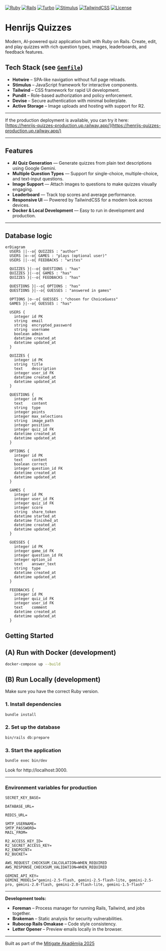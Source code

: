 [![Ruby](https://img.shields.io/badge/Ruby-3.2.0-red.svg)](https://www.ruby-lang.org/)
[![Rails](https://img.shields.io/badge/Rails-8.0.2-crimson.svg)](https://rubyonrails.org/)
[![Turbo](https://img.shields.io/badge/Hotwire_Turbo-1.x-blue.svg)](https://turbo.hotwired.dev/)
[![Stimulus](https://img.shields.io/badge/Stimulus-3.x-lightblue.svg)](https://stimulus.hotwired.dev/)
[![TailwindCSS](https://img.shields.io/badge/TailwindCSS-4.x-38B2AC.svg)](https://tailwindcss.com/)
[![License](https://img.shields.io/badge/license-MIT-lightgrey.svg)](LICENSE)

# Henrijs Quizzes

Modern, AI-powered quiz application built with Ruby on Rails. Create, edit, and play quizzes with rich question types, images, leaderboards, and feedback features.

## Tech Stack (see [`Gemfile`](./Gemfile))

- **Hotwire** – SPA-like navigation without full page reloads.
- **Stimulus** – JavaScript framework for interactive components.
- **Tailwind** – CSS framework for rapid UI development.
- **Pundit** – Role-based authorization and policy enforcement.
- **Devise** – Secure authentication with minimal boilerplate.
- **Active Storage** – Image uploads and hosting with support for R2.

---

If the production deployment is available, you can try it here:  
[https://henrijs-quizzes-production.up.railway.app/](https://henrijs-quizzes-production.up.railway.app/)

---

## Features

- **AI Quiz Generation** — Generate quizzes from plain text descriptions using Google Gemini.
- **Multiple Question Types** — Support for single-choice, multiple-choice, and text-input questions.
- **Image Support** — Attach images to questions to make quizzes visually engaging.
- **Leaderboard** — Track top scores and average performance.
- **Responsive UI** — Powered by TailwindCSS for a modern look across devices.
- **Docker & Local Development** — Easy to run in development and production.

---

## Database logic

```mermaid
erDiagram
  USERS ||--o{ QUIZZES : "author"
  USERS |o--o{ GAMES : "plays (optional user)"
  USERS ||--o{ FEEDBACKS : "writes"

  QUIZZES }|--o{ QUESTIONS : "has"
  QUIZZES }|--o{ GAMES : "has"
  QUIZZES }|--o{ FEEDBACKS : "has"

  QUESTIONS }|--o{ OPTIONS : "has"
  QUESTIONS }|--o{ GUESSES : "answered in games"

  OPTIONS |o--o{ GUESSES : "chosen for ChoiceGuess"
  GAMES }|--o{ GUESSES : "has"

  USERS {
    integer id PK
    string  email
    string  encrypted_password
    string  username
    boolean admin
    datetime created_at
    datetime updated_at
  }

  QUIZZES {
    integer id PK
    string  title
    text    description
    integer user_id FK
    datetime created_at
    datetime updated_at
  }

  QUESTIONS {
    integer id PK
    text    content
    string  type
    integer points
    integer max_selections
    string  image_path
    integer position
    integer quiz_id FK
    datetime created_at
    datetime updated_at
  }

  OPTIONS {
    integer id PK
    text    content
    boolean correct
    integer question_id FK
    datetime created_at
    datetime updated_at
  }

  GAMES {
    integer id PK
    integer user_id FK
    integer quiz_id FK
    integer score
    string  share_token
    datetime started_at
    datetime finished_at
    datetime created_at
    datetime updated_at
  }

  GUESSES {
    integer id PK
    integer game_id FK
    integer question_id FK
    integer option_id
    text    answer_text
    string  type
    datetime created_at
    datetime updated_at
  }

  FEEDBACKS {
    integer id PK
    integer quiz_id FK
    integer user_id FK
    text    comment
    datetime created_at
    datetime updated_at
  }
```

## Getting Started

## (A) Run with Docker (development)

```bash
docker-compose up --build
```

## (B) Run Locally (development)

Make sure you have the correct Ruby version.

### 1. Install dependencies

```bash
bundle install
```

### 2. Set up the database

```bash
bin/rails db:prepare
```

### 3. Start the application

```bash
bundle exec bin/dev
```

Look for http://localhost:3000.

---

### Environment variables for production

```
SECRET_KEY_BASE=

DATABASE_URL=

REDIS_URL=

SMTP_USERNAME=
SMTP_PASSWORD=
MAIL_FROM=

R2_ACCESS_KEY_ID=
R2_SECRET_ACCESS_KEY=
R2_ENDPOINT=
R2_BUCKET=

AWS_REQUEST_CHECKSUM_CALCULATION=WHEN_REQUIRED
AWS_RESPONSE_CHECKSUM_VALIDATION=WHEN_REQUIRED

GEMINI_API_KEY=
GEMINI_MODELS="gemini-2.5-flash, gemini-2.5-flash-lite, gemini-2.5-pro, gemini-2.0-flash, gemini-2.0-flash-lite, gemini-1.5-flash"

```

---

**Development tools:**
- **Foreman** – Process manager for running Rails, Tailwind, and jobs together.
- **Brakeman** – Static analysis for security vulnerabilities.
- **Rubocop Rails Omakase** – Code style consistency.
- **Letter Opener** – Preview emails locally in the browser.

---
Built as part of the [Mitigate Akadēmija 2025 ](https://github.com/mitigate-akademija-2025)
